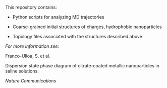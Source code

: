 This repository contains:

- Python scripts for analyzing MD trajectories

- Coarse-grained initial structures of charges, hydrophobic nanoparticles

- Topology files associated with the structures described above


*For more information see:*

Franco-Ulloa, S. et al. 

Dispersion state phase diagram of citrate-coated metallic nanoparticles in saline solutions.

_Nature Communications_

